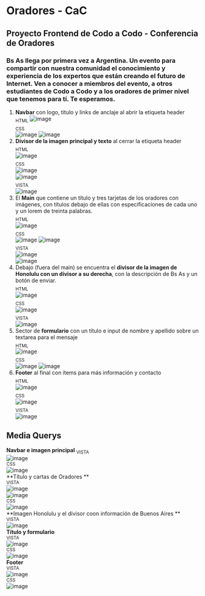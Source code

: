 # Oradores - CaC
## Proyecto Frontend de Codo a Codo - Conferencia de Oradores 
### Bs As llega por primera vez a Argentina. Un evento para compartir con nuestra comunidad el conocimiento y experiencia de los expertos que están creando el futuro de Internet. Ven a conocer a miembros del evento, a otros estudiantes de Codo a Codo y a los oradores de primer nivel que tenemos para tí. Te esperamos.  
1. **Navbar** con logo, título y links de anclaje al abrir la etiqueta header  
<sub>HTML</sub>
![image](https://user-images.githubusercontent.com/71678622/236991434-4708ab26-bc07-481c-93c1-e1b841941a1d.png)  
<sub>CSS</sub>   
![image](https://user-images.githubusercontent.com/71678622/236991659-d08d3f80-5370-42b2-b13e-ef5130a392dc.png)
![image](https://user-images.githubusercontent.com/71678622/236991687-7e0d1a11-757a-476c-81e9-1b4c027f0bfe.png)  
2. **Divisor de la imagen principal y texto** al cerrar la etiqueta header   
<sub>HTML</sub>  
![image](https://user-images.githubusercontent.com/71678622/236992531-55e1baa8-8938-4232-bb00-70268981e279.png)  
<sub>CSS</sub>  
![image](https://user-images.githubusercontent.com/71678622/236992628-4d70486c-98f4-4e59-b153-8ffee3b7c89c.png)  
![image](https://user-images.githubusercontent.com/71678622/236992682-52946ab3-356a-4a05-99be-a584e43c5d65.png)  
<sub>VISTA</sub>  
  ![image](https://user-images.githubusercontent.com/71678622/236987314-98dbba31-2b6f-41c9-9e33-5341479cb159.png)  
3. El **Main** que contiene un título y tres tarjetas de los oradores con imágenes, con títulos debajo de ellas con especificaciones de cada uno y un lorem de treinta palabras.   
<sub>HTML</sub>  
![image](https://user-images.githubusercontent.com/71678622/236993141-c00c3c68-5580-41c2-97a6-68129d8db81f.png)  
<sub>CSS</sub>   
![image](https://user-images.githubusercontent.com/71678622/236993245-8f53bd90-cd2a-4d8c-8f39-526f75e8c976.png)
![image](https://user-images.githubusercontent.com/71678622/236993304-53f1c0b8-007c-4bb2-8401-abce38307a58.png)  
<sub>VISTA</sub>  
![image](https://user-images.githubusercontent.com/71678622/236988021-64d94818-bd84-4bae-b473-d512e75a44e6.png)  
![image](https://user-images.githubusercontent.com/71678622/236988107-489d33f6-95a2-40df-833c-092c59da2003.png)  
4.  Debajo (fuera del main) se encuentra el **divisor de la imagen de Honolulu con un divisor a su derecha**, con la descripción de Bs As y un botón de enviar.  
<sub>HTML</sub>   
![image](https://user-images.githubusercontent.com/71678622/236993573-6bbbd3cc-427e-4456-b46e-16c82867a1af.png)  
<sub>CSS</sub>   
![image](https://user-images.githubusercontent.com/71678622/236993642-fc1442e2-bc31-4769-b302-2c00d558e57e.png)  
<sub>VISTA</sub>   
![image](https://user-images.githubusercontent.com/71678622/236988198-4c67a4a6-7dbe-4398-b470-32f101ab700e.png)
5. Sector de **formulario** con un título e input de nombre y apellido sobre un textarea para el mensaje  
<sub>HTML</sub>   
![image](https://user-images.githubusercontent.com/71678622/236994004-e45e0a91-6367-459f-8f6f-428fecc06cee.png)  
<sub>CSS</sub>   
![image](https://user-images.githubusercontent.com/71678622/236993808-60e847d3-e220-4870-b34e-d30f4052065c.png) 
![image](https://user-images.githubusercontent.com/71678622/236993883-579594a2-0f82-46f5-a692-82608ba8b2ce.png)  
7. **Footer** al final con ítems para más información y contacto  
<sub>HTML</sub>   
![image](https://user-images.githubusercontent.com/71678622/236994041-bbeb214f-7683-4880-9467-9f185eb7da5b.png)  
<sub>CSS</sub>   
![image](https://user-images.githubusercontent.com/71678622/236993953-00860a9f-2a6a-4b23-bce8-625d3e0fbcd7.png)  
<sub>VISTA</sub>   
![image](https://user-images.githubusercontent.com/71678622/236988542-c17b32ea-5374-45d1-b695-56727ab9c57c.png)


## Media Querys  
**Navbar e imagen principal** 
<sub>VISTA</sub>  
![image](https://github.com/lu-castro/Oradores/assets/71678622/6fa37d7a-366d-442c-b25c-03eb5f8aae1f)   
<sub>CSS</sub>  
![image](https://github.com/lu-castro/Oradores/assets/71678622/bc0bbf81-1d26-4b36-b649-a39c12c28745)    
**Título y cartas de Oradores **  
<sub>VISTA</sub>  
![image](https://github.com/lu-castro/Oradores/assets/71678622/6173da88-556a-44bb-b122-f7a37e96d199)  
![image](https://github.com/lu-castro/Oradores/assets/71678622/e508a736-6c30-4689-aa61-6aa446d08fce)   
<sub>CSS</sub>   
![image](https://github.com/lu-castro/Oradores/assets/71678622/dd5f4307-8e6b-4195-9d76-4ad4e7c0d354)    
**Imagen Honolulu y el divisor coon información de Buenos Aires **  
<sub>VISTA</sub>  
![image](https://github.com/lu-castro/Oradores/assets/71678622/a4c18e39-8f89-4bdb-8b31-aa90bc53937c)     
**Título y formulario**   
<sub>VISTA</sub>    
![image](https://github.com/lu-castro/Oradores/assets/71678622/7fc421e2-c72a-461b-a17d-20ff51045ab8)   
<sub>CSS</sub>   
![image](https://github.com/lu-castro/Oradores/assets/71678622/13dee1ad-3700-4052-84f1-0f6e743c1d2d)   
**Footer**  
<sub>VISTA</sub>   
![image](https://github.com/lu-castro/Oradores/assets/71678622/29211071-99f3-4c57-9655-7a710f012dd9)  
<sub>CSS</sub>    
![image](https://github.com/lu-castro/Oradores/assets/71678622/69d60bc5-eb23-4627-8a01-883093ee7f7e)   




